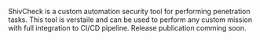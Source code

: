 ShivCheck is a custom automation security tool for performing penetration tasks. This tool is verstaile and can be used to perform any custom mission with full integration to CI/CD pipeline. Release publication comming soon. 
